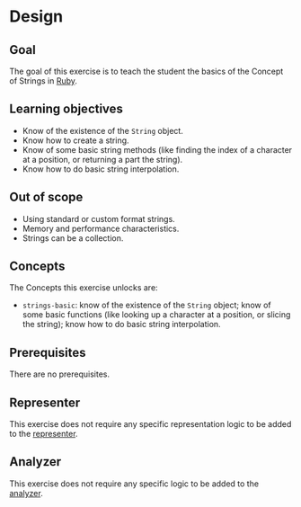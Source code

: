 # Design

## Goal

The goal of this exercise is to teach the student the basics of the Concept of Strings in [Ruby][ruby-doc.org-string].

## Learning objectives

- Know of the existence of the `String` object.
- Know how to create a string.
- Know of some basic string methods (like finding the index of a character at a position, or returning a part the string).
- Know how to do basic string interpolation.

## Out of scope

- Using standard or custom format strings.
- Memory and performance characteristics.
- Strings can be a collection.

## Concepts

The Concepts this exercise unlocks are:

- `strings-basic`: know of the existence of the `String` object; know of some basic functions (like looking up a character at a position, or slicing the string); know how to do basic string interpolation.

## Prerequisites

There are no prerequisites.

## Representer

This exercise does not require any specific representation logic to be added to the [representer][representer].

## Analyzer

This exercise does not require any specific logic to be added to the [analyzer][analyzer].

[analyzer]: https://github.com/exercism/ruby-analyzer
[representer]: https://github.com/exercism/ruby-representer
[ruby-doc.org-string]: https://ruby-doc.org/core-2.7.0/String.html
